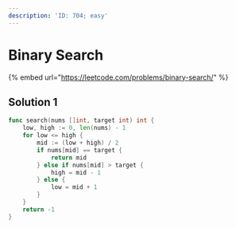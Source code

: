 ```yaml
---
description: 'ID: 704; easy'
---
```


# Binary Search

{% embed url="https://leetcode.com/problems/binary-search/" %}

## Solution 1

```go
func search(nums []int, target int) int {
    low, high := 0, len(nums) - 1
    for low <= high {
        mid := (low + high) / 2
        if nums[mid] == target {
            return mid
        } else if nums[mid] > target {
            high = mid - 1
        } else {
            low = mid + 1
        }
    }
    return -1
}
```

